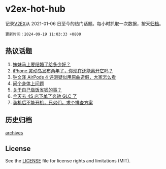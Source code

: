 # v2ex-hot-hub

 记录[V2EX](https://www.v2ex.com/)从 2021-01-06 日至今的热门话题。每小时抓取一次数据，按天[归档](archives)。

`更新时间：2024-09-19 11:03:33 +0800`

## 热议话题

1. [妹妹马上要结婚了给多少好？](https://www.v2ex.com/t/1073643)
1. [iPhone 灵动岛发布两年了，你现在还能离开它吗？](https://www.v2ex.com/t/1073694)
1. [钟文泽 AirPods 4 评测疑似用原曲造假，大家怎么看](https://www.v2ex.com/t/1073645)
1. [问个身体上问题](https://www.v2ex.com/t/1073767)
1. [关于自己做饭省钱的事？](https://www.v2ex.com/t/1073892)
1. [今天去 4S 店下单了奔驰 GLC 了](https://www.v2ex.com/t/1073687)
1. [装机后不能开机，兄弟们，求个排查方案](https://www.v2ex.com/t/1073821)

## 历史归档

[archives](archives)

## License

See the [LICENSE](LICENSE) file for license rights and limitations (MIT).
